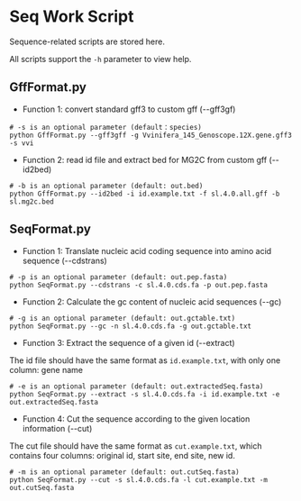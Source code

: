 # Seq Work Script
Sequence-related scripts are stored here.

All scripts support the `-h` parameter to view help.

## GffFormat.py
* Function 1: convert standard gff3 to custom gff (--gff3gf)
```
# -s is an optional parameter (default：species)
python GffFormat.py --gff3gff -g Vvinifera_145_Genoscope.12X.gene.gff3 -s vvi
```
* Function 2: read id file and extract bed for MG2C from custom gff (--id2bed)
```
# -b is an optional parameter (default: out.bed)
python GffFormat.py --id2bed -i id.example.txt -f sl.4.0.all.gff -b sl.mg2c.bed
```

## SeqFormat.py
* Function 1: Translate nucleic acid coding sequence into amino acid sequence (--cdstrans)
```
# -p is an optional parameter (default: out.pep.fasta)
python SeqFormat.py --cdstrans -c sl.4.0.cds.fa -p out.pep.fasta
```
* Function 2: Calculate the gc content of nucleic acid sequences (--gc)
```
# -g is an optional parameter (default: out.gctable.txt)
python SeqFormat.py --gc -n sl.4.0.cds.fa -g out.gctable.txt
```
* Function 3: Extract the sequence of a given id (--extract)

The id file should have the same format as `id.example.txt`, with only one column: gene name
```
# -e is an optional parameter (default: out.extractedSeq.fasta)
python SeqFormat.py --extract -s sl.4.0.cds.fa -i id.example.txt -e out.extractedSeq.fasta
```
* Function 4: Cut the sequence according to the given location information (--cut)

The cut file should have the same format as `cut.example.txt`, which contains four columns: original id, start site, end site, new id.
```
# -m is an optional parameter (default: out.cutSeq.fasta)
python SeqFormat.py --cut -s sl.4.0.cds.fa -l cut.example.txt -m out.cutSeq.fasta
```



